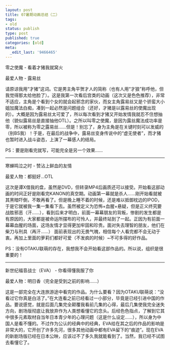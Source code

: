 ```yaml
---
layout: post
title: 07暑期动画总结（二）
tags:
- old
status: publish
type: post
published: true
categories: [old]
meta:
  _edit_last: '9466465'
---
```

零之使魔 - 看着才猪我就窝火

最爱人物 - 露易丝

请原谅我用“才猪”这词。它是男主角平贺才人的简称（也有人用“才狼”称呼他，但我觉得那太给他脸了）。这是我第一次看后宫类的动画（这次又是色色推荐），非常不适应，主角是个看到个女的就会起邪念的家伙，而女主角露易丝又是个骄蛮大小姐加魔法白痴，凑到一起必然是问题组合（还好，才猪是以露易丝的使魔出现的）。大概是因为露易丝太可爱了，所以每次看到才猪又开始发情我就忍不住想抽他（貌似露易丝是直接抽他OTL）。之所以叫零之使魔，是因为露丝魔法成功率是零，所以被称为零之露易丝……但是！别忘了，身为主角是在关键时刻可以发威的（别BS我）！于是，在最后的战争中，露易丝变身传说中的“虚无使者”，而才猪也暂时进入战斗姿态，上演了一幕感人的结局。

PS：要是刚看完就写，可能完全是另一个效果……

----------------------------------

寒蝉鸣泣之时 - 赞沾上鲜血的友情

最爱人物：都挺好...OTL

这次是谭X借我的盘，虽然是DVD，但转录MP4后画质还可以接受。开始看这部动画的时间正好是刚看完KANON的真空期。动画第一幕就是杀人……刚开始看就被其黑暗吓倒，不敢再看了。但是晚上睡不着的时候，还是难以抵御枕边的IPOD，于是它就被我一集一集看下去。虽然被定义为恐怖+血腥+悬疑，但是正义终究要战胜邪恶（汗……），看到后来才明白，前面一幕幕朋友的背叛，惨剧的发生都是有原因的，大家都是被命运所摆布的可怜人，并最终站到了一起。正因为有前面一幕幕血腥的场面，这场友情才显得更加牢固和珍贵。面对失去理智的朋友，他们在柴刀与刑具（再汗……） 面前表现出的无畏气魄，相信每个人看完都不会无动于衷。再加上里面的萝莉们都好可爱（不发疯的时候）~不可多得的好作品。

PS：没有OTAKU联萌的存在，我想我不会开始看这部作品的。所以说，组织是很重要的！

----------------------------------

新世纪福音战士（EVA） - 你看得懂我服了你

最爱人物：明日香（完全是受到之前的影响……）

这是一部完全在大连旅游途中看完的作品。为什么要看？因为OTAKU联萌说：“没看过它你真是白活了。”在大连看之前已经看过一小部分，毕竟是已经引进中国的作品。要说感觉，就是后面几集完全颠覆我看前几集的心得，最后几集使我完全迷失方向，剧场版彻底让我放弃作为人类想看懂它的念头。后经色色指点，了解到它其中很多元素取材自当年日本青少年的心理问题（这是什么设定……），所以身为中国人是看不懂的。不过作为公认的经典中的经典，EVA给在其之后的作品的影响是非常大的，它开创了许多先河，很多其他动画中都有EVA留下的“痕迹”。现在EVA的新剧场版已经在日本公映，应该过不了多久我就能看到了。当然，我已经不试图去看懂它了。
